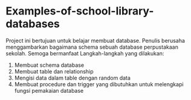 # Examples-of-school-library-databases

Project ini bertujuan untuk belajar membuat database. Penulis berusaha menggambarkan bagaimana schema sebuah database perpustakaan sekolah. Semoga bermanfaat
Langkah-langkah yang dilakukan:
1. Membuat schema database
2. Membuat table dan relationship 
3. Mengisi data dalam table dengan random data
4. Membuat procedure dan trigger yang dibutuhkan untuk melengkapi fungsi pemakaian database
